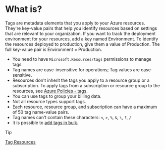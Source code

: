 # What is?

Tags are metadata elements that you apply to your Azure resources. They're key-value pairs that help you identify resources based on settings that are relevant to your organization. If you want to track the deployment environment for your resources, add a key named Environment. To identify the resources deployed to production, give them a value of Production. The full key-value pair is Environment = Production.

- You need to have `Microsoft.Resources/tags` permissions to manage tags
- Tag names are case-insensitive for operations; Tag values are case-sensitive.
- Resources don't inherit the tags you apply to a resource group or a subscription. To apply tags from a subscription or resource group to the resources, see [Azure Policies - tags](https://learn.microsoft.com/en-us/azure/azure-resource-manager/management/tag-policies).
- You can use tags to group your billing data.
- Not all resource types support tags.
- Each resource, resource group, and subscription can have a maximum of 50 tag name-value pairs.
- Tag names can't contain these characters: `<`, `>`, `%`, `&`, `\`, `?`, `/`
- It is possible to [add tags in bulk](https://learn.microsoft.com/en-us/azure/azure-resource-manager/management/tag-resources-portal#add-tags-to-multiple-resources).

>[!TIP]
>[Tag Resources](https://learn.microsoft.com/en-us/azure/azure-resource-manager/management/tag-resources)
